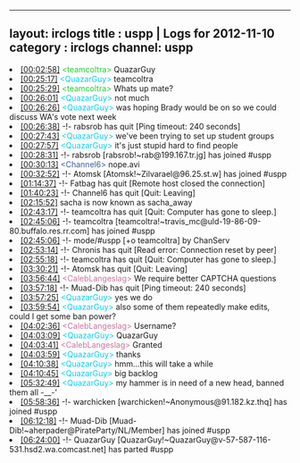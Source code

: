 
---
layout: irclogs
title : uspp | Logs for 2012-11-10
category : irclogs
channel: uspp
---
<li class="logitem"><a href="#00:02:58" name="00:02:58" class="time">[00:02:58]</a> <span class="person" style="color:#1bd32b">&lt;teamcoltra&gt;</span> QuazarGuy </li>
<li class="logitem"><a href="#00:25:17" name="00:25:17" class="time">[00:25:17]</a> <span class="person" style="color:#00d0f4">&lt;QuazarGuy&gt;</span> teamcoltra </li>
<li class="logitem"><a href="#00:25:29" name="00:25:29" class="time">[00:25:29]</a> <span class="person" style="color:#1bd32b">&lt;teamcoltra&gt;</span> Whats up mate? </li>
<li class="logitem"><a href="#00:26:01" name="00:26:01" class="time">[00:26:01]</a> <span class="person" style="color:#00d0f4">&lt;QuazarGuy&gt;</span> not much </li>
<li class="logitem"><a href="#00:26:26" name="00:26:26" class="time">[00:26:26]</a> <span class="person" style="color:#00d0f4">&lt;QuazarGuy&gt;</span> was hoping Brady would be on so we could discuss WA's vote next week </li>
<li class="logitem"><a href="#00:26:38" name="00:26:38" class="time">[00:26:38]</a> -!- <span class="quit">rabsrob</span> has quit [Ping timeout: 240 seconds] </li>
<li class="logitem"><a href="#00:27:43" name="00:27:43" class="time">[00:27:43]</a> <span class="person" style="color:#00d0f4">&lt;QuazarGuy&gt;</span> we've been trying to set up student groups </li>
<li class="logitem"><a href="#00:27:57" name="00:27:57" class="time">[00:27:57]</a> <span class="person" style="color:#00d0f4">&lt;QuazarGuy&gt;</span> it's just stupid hard to find people </li>
<li class="logitem"><a href="#00:28:31" name="00:28:31" class="time">[00:28:31]</a> -!- <span class="join">rabsrob</span> [rabsrob!~rab@199.167.tr.jg] has joined #uspp </li>
<li class="logitem"><a href="#00:30:13" name="00:30:13" class="time">[00:30:13]</a> <span class="person" style="color:#3d5ba0">&lt;Channel6&gt;</span> nope.avi </li>
<li class="logitem"><a href="#00:32:52" name="00:32:52" class="time">[00:32:52]</a> -!- <span class="join">Atomsk</span> [Atomsk!~Zilvarael@96.25.st.w] has joined #uspp </li>
<li class="logitem"><a href="#01:14:37" name="01:14:37" class="time">[01:14:37]</a> -!- <span class="quit">Fatbag</span> has quit [Remote host closed the connection] </li>
<li class="logitem"><a href="#01:40:23" name="01:40:23" class="time">[01:40:23]</a> -!- <span class="quit">Channel6</span> has quit [Quit: Leaving] </li>
<li class="logitem"><a href="#02:15:52" name="02:15:52" class="time">[02:15:52]</a> <span class="nick">sacha</span> is now known as <span class="nick">sacha_away</span> </li>
<li class="logitem"><a href="#02:43:17" name="02:43:17" class="time">[02:43:17]</a> -!- <span class="quit">teamcoltra</span> has quit [Quit: Computer has gone to sleep.] </li>
<li class="logitem"><a href="#02:45:06" name="02:45:06" class="time">[02:45:06]</a> -!- <span class="join">teamcoltra</span> [teamcoltra!~travis_mc@uld-19-86-09-80.buffalo.res.rr.com] has joined #uspp </li>
<li class="logitem"><a href="#02:45:06" name="02:45:06" class="time">[02:45:06]</a> -!- mode/<span class="mode">#uspp</span> [+o teamcoltra] by ChanServ </li>
<li class="logitem"><a href="#02:53:14" name="02:53:14" class="time">[02:53:14]</a> -!- <span class="quit">Chronis</span> has quit [Read error: Connection reset by peer] </li>
<li class="logitem"><a href="#02:55:18" name="02:55:18" class="time">[02:55:18]</a> -!- <span class="quit">teamcoltra</span> has quit [Quit: Computer has gone to sleep.] </li>
<li class="logitem"><a href="#03:30:21" name="03:30:21" class="time">[03:30:21]</a> -!- <span class="quit">Atomsk</span> has quit [Quit: Leaving] </li>
<li class="logitem"><a href="#03:56:44" name="03:56:44" class="time">[03:56:44]</a> <span class="person" style="color:#cc749c">&lt;CalebLangeslag&gt;</span> We require better CAPTCHA questions </li>
<li class="logitem"><a href="#03:57:18" name="03:57:18" class="time">[03:57:18]</a> -!- <span class="quit">Muad-Dib</span> has quit [Ping timeout: 240 seconds] </li>
<li class="logitem"><a href="#03:57:25" name="03:57:25" class="time">[03:57:25]</a> <span class="person" style="color:#00d0f4">&lt;QuazarGuy&gt;</span> yes we do </li>
<li class="logitem"><a href="#03:59:54" name="03:59:54" class="time">[03:59:54]</a> <span class="person" style="color:#00d0f4">&lt;QuazarGuy&gt;</span> also some of them repeatedly make edits, could I get some ban power? </li>
<li class="logitem"><a href="#04:02:36" name="04:02:36" class="time">[04:02:36]</a> <span class="person" style="color:#cc749c">&lt;CalebLangeslag&gt;</span> Username? </li>
<li class="logitem"><a href="#04:03:09" name="04:03:09" class="time">[04:03:09]</a> <span class="person" style="color:#00d0f4">&lt;QuazarGuy&gt;</span> QuazarGuy </li>
<li class="logitem"><a href="#04:03:41" name="04:03:41" class="time">[04:03:41]</a> <span class="person" style="color:#cc749c">&lt;CalebLangeslag&gt;</span> Granted </li>
<li class="logitem"><a href="#04:03:59" name="04:03:59" class="time">[04:03:59]</a> <span class="person" style="color:#00d0f4">&lt;QuazarGuy&gt;</span> thanks </li>
<li class="logitem"><a href="#04:10:38" name="04:10:38" class="time">[04:10:38]</a> <span class="person" style="color:#00d0f4">&lt;QuazarGuy&gt;</span> hmm...this will take a while </li>
<li class="logitem"><a href="#04:10:45" name="04:10:45" class="time">[04:10:45]</a> <span class="person" style="color:#00d0f4">&lt;QuazarGuy&gt;</span> big backlog </li>
<li class="logitem"><a href="#05:32:49" name="05:32:49" class="time">[05:32:49]</a> <span class="person" style="color:#00d0f4">&lt;QuazarGuy&gt;</span> my hammer is in need of a new head, banned them all -__-' </li>
<li class="logitem"><a href="#05:58:36" name="05:58:36" class="time">[05:58:36]</a> -!- <span class="join">warchicken</span> [warchicken!~Anonymous@91.182.kz.thq] has joined #uspp </li>
<li class="logitem"><a href="#06:12:18" name="06:12:18" class="time">[06:12:18]</a> -!- <span class="join">Muad-Dib</span> [Muad-Dib!~aherpader@PirateParty/NL/Member] has joined #uspp </li>
<li class="logitem"><a href="#06:24:00" name="06:24:00" class="time">[06:24:00]</a> -!- <span class="part">QuazarGuy</span> [QuazarGuy!~QuazarGuy@v-57-587-116-531.hsd2.wa.comcast.net] has parted #uspp </li>


